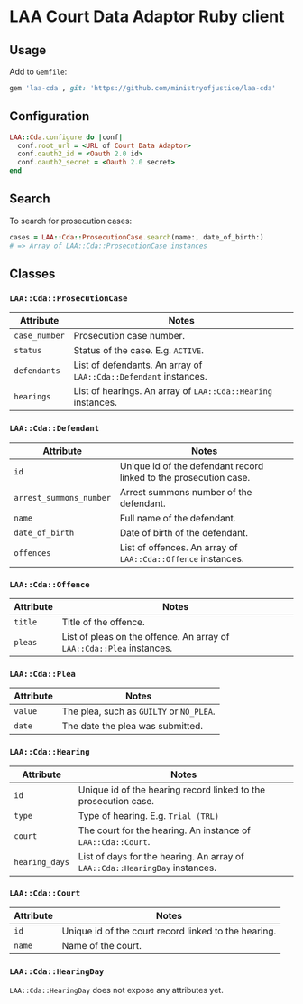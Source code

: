 # LAA Court Data Adaptor Ruby client

## Usage

Add to `Gemfile`:

```ruby
gem 'laa-cda', git: 'https://github.com/ministryofjustice/laa-cda'
```

## Configuration

```ruby
LAA::Cda.configure do |conf|
  conf.root_url = <URL of Court Data Adaptor>
  conf.oauth2_id = <Oauth 2.0 id>
  conf.oauth2_secret = <Oauth 2.0 secret>
end
```

## Search

To search for prosecution cases:

```ruby
cases = LAA::Cda::ProsecutionCase.search(name:, date_of_birth:)
# => Array of LAA::Cda::ProsecutionCase instances
```

## Classes

### `LAA::Cda::ProsecutionCase`

| Attribute | Notes |
|---|---|
| `case_number` | Prosecution case number. |
| `status` | Status of the case. E.g. `ACTIVE`. |
| `defendants` | List of defendants. An array of `LAA::Cda::Defendant` instances. |
| `hearings` | List of hearings. An array of `LAA::Cda::Hearing` instances. |

### `LAA::Cda::Defendant`

| Attribute | Notes |
|---|---|
| `id` | Unique id of the defendant record linked to the prosecution case. |
| `arrest_summons_number` | Arrest summons number of the defendant. |
| `name` | Full name of the defendant. |
| `date_of_birth` | Date of birth of the defendant. |
| `offences` | List of offences. An array of `LAA::Cda::Offence` instances. |

### `LAA::Cda::Offence`

| Attribute | Notes |
|---|---|
| `title` | Title of the offence. |
| `pleas` | List of pleas on the offence. An array of `LAA::Cda::Plea` instances. |

### `LAA::Cda::Plea`

| Attribute | Notes |
|---|---|
| `value` | The plea, such as `GUILTY` or `NO_PLEA`. |
| `date` | The date the plea was submitted. |

### `LAA::Cda::Hearing`

| Attribute | Notes |
|---|---|
| `id` | Unique id of the hearing record linked to the prosecution case. |
| `type` | Type of hearing. E.g. `Trial (TRL)` |
| `court` | The court for the hearing. An instance of `LAA::Cda::Court`. |
| `hearing_days` | List of days for the hearing. An array of `LAA::Cda::HearingDay` instances. |

### `LAA::Cda::Court`

| Attribute | Notes |
|---|---|
| `id` | Unique id of the court record linked to the hearing. |
| `name` | Name of the court. |

### `LAA::Cda::HearingDay`

`LAA::Cda::HearingDay` does not expose any attributes yet.

